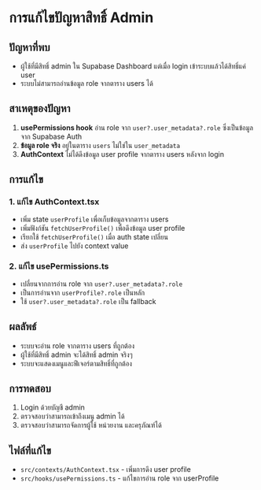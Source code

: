 # การแก้ไขปัญหาสิทธิ์ Admin

## ปัญหาที่พบ
- ผู้ใช้ที่มีสิทธิ์ admin ใน Supabase Dashboard แต่เมื่อ login เข้าระบบแล้วได้สิทธิ์แค่ user
- ระบบไม่สามารถอ่านข้อมูล role จากตาราง users ได้

## สาเหตุของปัญหา
1. **usePermissions hook** อ่าน role จาก `user?.user_metadata?.role` ซึ่งเป็นข้อมูลจาก Supabase Auth
2. **ข้อมูล role จริง** อยู่ในตาราง `users` ไม่ใช่ใน `user_metadata`
3. **AuthContext** ไม่ได้ดึงข้อมูล user profile จากตาราง users หลังจาก login

## การแก้ไข

### 1. แก้ไข AuthContext.tsx
- เพิ่ม state `userProfile` เพื่อเก็บข้อมูลจากตาราง users
- เพิ่มฟังก์ชัน `fetchUserProfile()` เพื่อดึงข้อมูล user profile
- เรียกใช้ `fetchUserProfile()` เมื่อ auth state เปลี่ยน
- ส่ง `userProfile` ไปยัง context value

### 2. แก้ไข usePermissions.ts
- เปลี่ยนจากการอ่าน role จาก `user?.user_metadata?.role`
- เป็นการอ่านจาก `userProfile?.role` เป็นหลัก
- ใช้ `user?.user_metadata?.role` เป็น fallback

## ผลลัพธ์
- ระบบจะอ่าน role จากตาราง users ที่ถูกต้อง
- ผู้ใช้ที่มีสิทธิ์ admin จะได้สิทธิ์ admin จริงๆ
- ระบบจะแสดงเมนูและฟีเจอร์ตามสิทธิ์ที่ถูกต้อง

## การทดสอบ
1. Login ด้วยบัญชี admin
2. ตรวจสอบว่าสามารถเข้าถึงเมนู admin ได้
3. ตรวจสอบว่าสามารถจัดการผู้ใช้ หน่วยงาน และครุภัณฑ์ได้

## ไฟล์ที่แก้ไข
- `src/contexts/AuthContext.tsx` - เพิ่มการดึง user profile
- `src/hooks/usePermissions.ts` - แก้ไขการอ่าน role จาก userProfile 